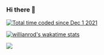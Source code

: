 ### Hi there 👋
<a href="https://wakatime.com/@8fb71cb4-d59f-4eb5-b37c-8b1ac2e86e8b">
<img src="https://wakatime.com/badge/user/8fb71cb4-d59f-4eb5-b37c-8b1ac2e86e8b.svg" alt="Total time coded since Dec 1 2021" /></a>


[![willianrod's wakatime stats](https://github-readme-stats.vercel.app/api/wakatime?username=DAndrei)](https://github.com/anuraghazra/github-readme-stats)


<a href="https://wakatime.com"><img src="https://wakatime.com/share/@DAndrei/03508f67-df10-40f0-814c-6f38fcbbebf0.png" /></a>

<!--
**DanielAndrei1/DanielAndrei1** is a ✨ _special_ ✨ repository because its `README.md` (this file) appears on your GitHub profile.

Here are some ideas to get you started:

- 🔭 I’m currently working on ...
- 🌱 I’m currently learning ...
- 👯 I’m looking to collaborate on ...
- 🤔 I’m looking for help with ...
- 💬 Ask me about ...
- 📫 How to reach me: ...
- 😄 Pronouns: ...
- ⚡ Fun fact: ...
-->
